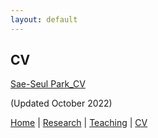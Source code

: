 ```yaml
---
layout: default
---
```


## CV

<a href="https://cmu.box.com/s/lpcv9vhtgph69ebze7r1ym5eahyel4l8" target="_blank"> Sae-Seul Park_CV </a>

(Updated October 2022)

[Home](./index.html) | [Research](./research.html) | [Teaching](./teaching.html) | [CV](./CV.html)  
